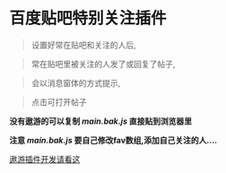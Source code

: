 # 百度贴吧特别关注插件

>设置好常在贴吧和关注的人后,

>常在贴吧里被关注的人发了或回复了帖子,

>会以消息窗体的方式提示,

>点击可打开帖子


**没有遨游的可以复制 *main.bak.js* 直接贴到浏览器里**

**注意 *main.bak.js* 要自己修改fav数组,添加自己关注的人....**

[遨游插件开发请看这](http://bbs.maxthon.cn/forum-214-1.html)